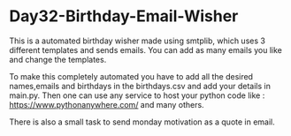 # Day32-Birthday-Email-Wisher
This is a automated birthday wisher made using smtplib, which uses 3 different templates and sends emails. You can add as many emails you like and change the templates.

To make this completely automated you have to add all the desired names,emails and birthdays in the birthdays.csv and add your details in main.py. Then one can use any service to host your python code like : https://www.pythonanywhere.com/ and many others.

There is also a small task to send monday motivation as a quote in email.
